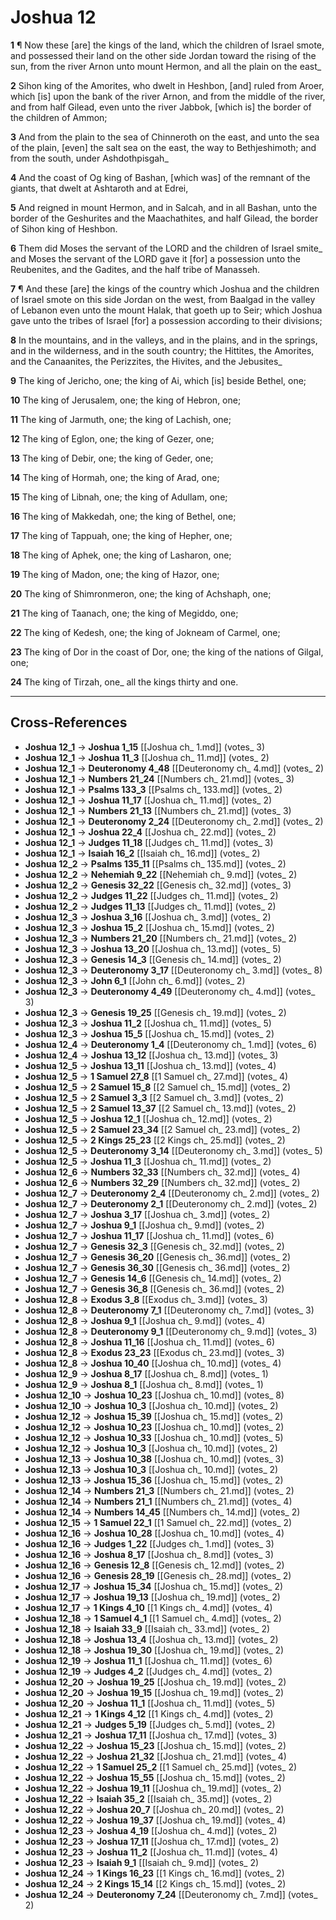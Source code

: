 # Joshua 12

**1** ¶ Now these [are] the kings of the land, which the children of Israel smote, and possessed their land on the other side Jordan toward the rising of the sun, from the river Arnon unto mount Hermon, and all the plain on the east_

**2** Sihon king of the Amorites, who dwelt in Heshbon, [and] ruled from Aroer, which [is] upon the bank of the river Arnon, and from the middle of the river, and from half Gilead, even unto the river Jabbok, [which is] the border of the children of Ammon;

**3** And from the plain to the sea of Chinneroth on the east, and unto the sea of the plain, [even] the salt sea on the east, the way to Bethjeshimoth; and from the south, under Ashdothpisgah_

**4** And the coast of Og king of Bashan, [which was] of the remnant of the giants, that dwelt at Ashtaroth and at Edrei,

**5** And reigned in mount Hermon, and in Salcah, and in all Bashan, unto the border of the Geshurites and the Maachathites, and half Gilead, the border of Sihon king of Heshbon.

**6** Them did Moses the servant of the LORD and the children of Israel smite_ and Moses the servant of the LORD gave it [for] a possession unto the Reubenites, and the Gadites, and the half tribe of Manasseh.

**7** ¶ And these [are] the kings of the country which Joshua and the children of Israel smote on this side Jordan on the west, from Baalgad in the valley of Lebanon even unto the mount Halak, that goeth up to Seir; which Joshua gave unto the tribes of Israel [for] a possession according to their divisions;

**8** In the mountains, and in the valleys, and in the plains, and in the springs, and in the wilderness, and in the south country; the Hittites, the Amorites, and the Canaanites, the Perizzites, the Hivites, and the Jebusites_

**9** The king of Jericho, one; the king of Ai, which [is] beside Bethel, one;

**10** The king of Jerusalem, one; the king of Hebron, one;

**11** The king of Jarmuth, one; the king of Lachish, one;

**12** The king of Eglon, one; the king of Gezer, one;

**13** The king of Debir, one; the king of Geder, one;

**14** The king of Hormah, one; the king of Arad, one;

**15** The king of Libnah, one; the king of Adullam, one;

**16** The king of Makkedah, one; the king of Bethel, one;

**17** The king of Tappuah, one; the king of Hepher, one;

**18** The king of Aphek, one; the king of Lasharon, one;

**19** The king of Madon, one; the king of Hazor, one;

**20** The king of Shimronmeron, one; the king of Achshaph, one;

**21** The king of Taanach, one; the king of Megiddo, one;

**22** The king of Kedesh, one; the king of Jokneam of Carmel, one;

**23** The king of Dor in the coast of Dor, one; the king of the nations of Gilgal, one;

**24** The king of Tirzah, one_ all the kings thirty and one.

---

## Cross-References

- **Joshua 12_1** → **Joshua 1_15** [[Joshua ch_ 1.md]] (votes_ 3)
- **Joshua 12_1** → **Joshua 11_3** [[Joshua ch_ 11.md]] (votes_ 2)
- **Joshua 12_1** → **Deuteronomy 4_48** [[Deuteronomy ch_ 4.md]] (votes_ 2)
- **Joshua 12_1** → **Numbers 21_24** [[Numbers ch_ 21.md]] (votes_ 3)
- **Joshua 12_1** → **Psalms 133_3** [[Psalms ch_ 133.md]] (votes_ 2)
- **Joshua 12_1** → **Joshua 11_17** [[Joshua ch_ 11.md]] (votes_ 2)
- **Joshua 12_1** → **Numbers 21_13** [[Numbers ch_ 21.md]] (votes_ 3)
- **Joshua 12_1** → **Deuteronomy 2_24** [[Deuteronomy ch_ 2.md]] (votes_ 2)
- **Joshua 12_1** → **Joshua 22_4** [[Joshua ch_ 22.md]] (votes_ 2)
- **Joshua 12_1** → **Judges 11_18** [[Judges ch_ 11.md]] (votes_ 3)
- **Joshua 12_1** → **Isaiah 16_2** [[Isaiah ch_ 16.md]] (votes_ 2)
- **Joshua 12_2** → **Psalms 135_11** [[Psalms ch_ 135.md]] (votes_ 2)
- **Joshua 12_2** → **Nehemiah 9_22** [[Nehemiah ch_ 9.md]] (votes_ 2)
- **Joshua 12_2** → **Genesis 32_22** [[Genesis ch_ 32.md]] (votes_ 3)
- **Joshua 12_2** → **Judges 11_22** [[Judges ch_ 11.md]] (votes_ 2)
- **Joshua 12_2** → **Judges 11_13** [[Judges ch_ 11.md]] (votes_ 2)
- **Joshua 12_3** → **Joshua 3_16** [[Joshua ch_ 3.md]] (votes_ 2)
- **Joshua 12_3** → **Joshua 15_2** [[Joshua ch_ 15.md]] (votes_ 2)
- **Joshua 12_3** → **Numbers 21_20** [[Numbers ch_ 21.md]] (votes_ 2)
- **Joshua 12_3** → **Joshua 13_20** [[Joshua ch_ 13.md]] (votes_ 5)
- **Joshua 12_3** → **Genesis 14_3** [[Genesis ch_ 14.md]] (votes_ 2)
- **Joshua 12_3** → **Deuteronomy 3_17** [[Deuteronomy ch_ 3.md]] (votes_ 8)
- **Joshua 12_3** → **John 6_1** [[John ch_ 6.md]] (votes_ 2)
- **Joshua 12_3** → **Deuteronomy 4_49** [[Deuteronomy ch_ 4.md]] (votes_ 3)
- **Joshua 12_3** → **Genesis 19_25** [[Genesis ch_ 19.md]] (votes_ 2)
- **Joshua 12_3** → **Joshua 11_2** [[Joshua ch_ 11.md]] (votes_ 5)
- **Joshua 12_3** → **Joshua 15_5** [[Joshua ch_ 15.md]] (votes_ 2)
- **Joshua 12_4** → **Deuteronomy 1_4** [[Deuteronomy ch_ 1.md]] (votes_ 6)
- **Joshua 12_4** → **Joshua 13_12** [[Joshua ch_ 13.md]] (votes_ 3)
- **Joshua 12_5** → **Joshua 13_11** [[Joshua ch_ 13.md]] (votes_ 4)
- **Joshua 12_5** → **1 Samuel 27_8** [[1 Samuel ch_ 27.md]] (votes_ 4)
- **Joshua 12_5** → **2 Samuel 15_8** [[2 Samuel ch_ 15.md]] (votes_ 2)
- **Joshua 12_5** → **2 Samuel 3_3** [[2 Samuel ch_ 3.md]] (votes_ 2)
- **Joshua 12_5** → **2 Samuel 13_37** [[2 Samuel ch_ 13.md]] (votes_ 2)
- **Joshua 12_5** → **Joshua 12_1** [[Joshua ch_ 12.md]] (votes_ 2)
- **Joshua 12_5** → **2 Samuel 23_34** [[2 Samuel ch_ 23.md]] (votes_ 2)
- **Joshua 12_5** → **2 Kings 25_23** [[2 Kings ch_ 25.md]] (votes_ 2)
- **Joshua 12_5** → **Deuteronomy 3_14** [[Deuteronomy ch_ 3.md]] (votes_ 5)
- **Joshua 12_5** → **Joshua 11_3** [[Joshua ch_ 11.md]] (votes_ 2)
- **Joshua 12_6** → **Numbers 32_33** [[Numbers ch_ 32.md]] (votes_ 4)
- **Joshua 12_6** → **Numbers 32_29** [[Numbers ch_ 32.md]] (votes_ 2)
- **Joshua 12_7** → **Deuteronomy 2_4** [[Deuteronomy ch_ 2.md]] (votes_ 2)
- **Joshua 12_7** → **Deuteronomy 2_1** [[Deuteronomy ch_ 2.md]] (votes_ 2)
- **Joshua 12_7** → **Joshua 3_17** [[Joshua ch_ 3.md]] (votes_ 2)
- **Joshua 12_7** → **Joshua 9_1** [[Joshua ch_ 9.md]] (votes_ 2)
- **Joshua 12_7** → **Joshua 11_17** [[Joshua ch_ 11.md]] (votes_ 6)
- **Joshua 12_7** → **Genesis 32_3** [[Genesis ch_ 32.md]] (votes_ 2)
- **Joshua 12_7** → **Genesis 36_20** [[Genesis ch_ 36.md]] (votes_ 2)
- **Joshua 12_7** → **Genesis 36_30** [[Genesis ch_ 36.md]] (votes_ 2)
- **Joshua 12_7** → **Genesis 14_6** [[Genesis ch_ 14.md]] (votes_ 2)
- **Joshua 12_7** → **Genesis 36_8** [[Genesis ch_ 36.md]] (votes_ 2)
- **Joshua 12_8** → **Exodus 3_8** [[Exodus ch_ 3.md]] (votes_ 3)
- **Joshua 12_8** → **Deuteronomy 7_1** [[Deuteronomy ch_ 7.md]] (votes_ 3)
- **Joshua 12_8** → **Joshua 9_1** [[Joshua ch_ 9.md]] (votes_ 4)
- **Joshua 12_8** → **Deuteronomy 9_1** [[Deuteronomy ch_ 9.md]] (votes_ 3)
- **Joshua 12_8** → **Joshua 11_16** [[Joshua ch_ 11.md]] (votes_ 6)
- **Joshua 12_8** → **Exodus 23_23** [[Exodus ch_ 23.md]] (votes_ 3)
- **Joshua 12_8** → **Joshua 10_40** [[Joshua ch_ 10.md]] (votes_ 4)
- **Joshua 12_9** → **Joshua 8_17** [[Joshua ch_ 8.md]] (votes_ 1)
- **Joshua 12_9** → **Joshua 8_1** [[Joshua ch_ 8.md]] (votes_ 1)
- **Joshua 12_10** → **Joshua 10_23** [[Joshua ch_ 10.md]] (votes_ 8)
- **Joshua 12_10** → **Joshua 10_3** [[Joshua ch_ 10.md]] (votes_ 2)
- **Joshua 12_12** → **Joshua 15_39** [[Joshua ch_ 15.md]] (votes_ 2)
- **Joshua 12_12** → **Joshua 10_23** [[Joshua ch_ 10.md]] (votes_ 2)
- **Joshua 12_12** → **Joshua 10_33** [[Joshua ch_ 10.md]] (votes_ 5)
- **Joshua 12_12** → **Joshua 10_3** [[Joshua ch_ 10.md]] (votes_ 2)
- **Joshua 12_13** → **Joshua 10_38** [[Joshua ch_ 10.md]] (votes_ 3)
- **Joshua 12_13** → **Joshua 10_3** [[Joshua ch_ 10.md]] (votes_ 2)
- **Joshua 12_13** → **Joshua 15_36** [[Joshua ch_ 15.md]] (votes_ 2)
- **Joshua 12_14** → **Numbers 21_3** [[Numbers ch_ 21.md]] (votes_ 2)
- **Joshua 12_14** → **Numbers 21_1** [[Numbers ch_ 21.md]] (votes_ 4)
- **Joshua 12_14** → **Numbers 14_45** [[Numbers ch_ 14.md]] (votes_ 2)
- **Joshua 12_15** → **1 Samuel 22_1** [[1 Samuel ch_ 22.md]] (votes_ 2)
- **Joshua 12_16** → **Joshua 10_28** [[Joshua ch_ 10.md]] (votes_ 4)
- **Joshua 12_16** → **Judges 1_22** [[Judges ch_ 1.md]] (votes_ 3)
- **Joshua 12_16** → **Joshua 8_17** [[Joshua ch_ 8.md]] (votes_ 3)
- **Joshua 12_16** → **Genesis 12_8** [[Genesis ch_ 12.md]] (votes_ 2)
- **Joshua 12_16** → **Genesis 28_19** [[Genesis ch_ 28.md]] (votes_ 2)
- **Joshua 12_17** → **Joshua 15_34** [[Joshua ch_ 15.md]] (votes_ 2)
- **Joshua 12_17** → **Joshua 19_13** [[Joshua ch_ 19.md]] (votes_ 2)
- **Joshua 12_17** → **1 Kings 4_10** [[1 Kings ch_ 4.md]] (votes_ 4)
- **Joshua 12_18** → **1 Samuel 4_1** [[1 Samuel ch_ 4.md]] (votes_ 2)
- **Joshua 12_18** → **Isaiah 33_9** [[Isaiah ch_ 33.md]] (votes_ 2)
- **Joshua 12_18** → **Joshua 13_4** [[Joshua ch_ 13.md]] (votes_ 2)
- **Joshua 12_18** → **Joshua 19_30** [[Joshua ch_ 19.md]] (votes_ 2)
- **Joshua 12_19** → **Joshua 11_1** [[Joshua ch_ 11.md]] (votes_ 6)
- **Joshua 12_19** → **Judges 4_2** [[Judges ch_ 4.md]] (votes_ 2)
- **Joshua 12_20** → **Joshua 19_25** [[Joshua ch_ 19.md]] (votes_ 2)
- **Joshua 12_20** → **Joshua 19_15** [[Joshua ch_ 19.md]] (votes_ 2)
- **Joshua 12_20** → **Joshua 11_1** [[Joshua ch_ 11.md]] (votes_ 5)
- **Joshua 12_21** → **1 Kings 4_12** [[1 Kings ch_ 4.md]] (votes_ 2)
- **Joshua 12_21** → **Judges 5_19** [[Judges ch_ 5.md]] (votes_ 2)
- **Joshua 12_21** → **Joshua 17_11** [[Joshua ch_ 17.md]] (votes_ 3)
- **Joshua 12_22** → **Joshua 15_23** [[Joshua ch_ 15.md]] (votes_ 2)
- **Joshua 12_22** → **Joshua 21_32** [[Joshua ch_ 21.md]] (votes_ 4)
- **Joshua 12_22** → **1 Samuel 25_2** [[1 Samuel ch_ 25.md]] (votes_ 2)
- **Joshua 12_22** → **Joshua 15_55** [[Joshua ch_ 15.md]] (votes_ 2)
- **Joshua 12_22** → **Joshua 19_11** [[Joshua ch_ 19.md]] (votes_ 2)
- **Joshua 12_22** → **Isaiah 35_2** [[Isaiah ch_ 35.md]] (votes_ 2)
- **Joshua 12_22** → **Joshua 20_7** [[Joshua ch_ 20.md]] (votes_ 2)
- **Joshua 12_22** → **Joshua 19_37** [[Joshua ch_ 19.md]] (votes_ 4)
- **Joshua 12_23** → **Joshua 4_19** [[Joshua ch_ 4.md]] (votes_ 2)
- **Joshua 12_23** → **Joshua 17_11** [[Joshua ch_ 17.md]] (votes_ 2)
- **Joshua 12_23** → **Joshua 11_2** [[Joshua ch_ 11.md]] (votes_ 4)
- **Joshua 12_23** → **Isaiah 9_1** [[Isaiah ch_ 9.md]] (votes_ 2)
- **Joshua 12_24** → **1 Kings 16_23** [[1 Kings ch_ 16.md]] (votes_ 2)
- **Joshua 12_24** → **2 Kings 15_14** [[2 Kings ch_ 15.md]] (votes_ 2)
- **Joshua 12_24** → **Deuteronomy 7_24** [[Deuteronomy ch_ 7.md]] (votes_ 2)
